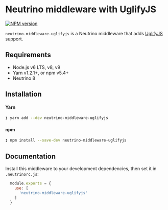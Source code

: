 # Neutrino middleware with UglifyJS
[![NPM version][npm-image]][npm-url]

`neutrino-middleware-uglifyjs` is a Neutrino middleware that adds
[UglifyJS][UglifyJS] support.

## Requirements

- Node.js v6 LTS, v8, v9
- Yarn v1.2.1+, or npm v5.4+
- Neutrino 8

## Installation

#### Yarn

```bash
❯ yarn add --dev neutrino-middleware-uglifyjs
```

#### npm

```bash
❯ npm install --save-dev neutrino-middleware-uglifyjs
```

## Documentation

Install this middleware to your development dependencies, then set it in
`.neutrinorc.js`:

```js
  module.exports = {
    use: [
      'neutrino-middleware-uglifyjs'
    ]
  }
```

[UglifyJS]: https://github.com/webpack-contrib/uglifyjs-webpack-plugin
[npm-image]: https://img.shields.io/npm/v/neutrino-middleware-uglifyjs.svg
[npm-url]: https://npmjs.org/package/neutrino-middleware-uglifyjs
